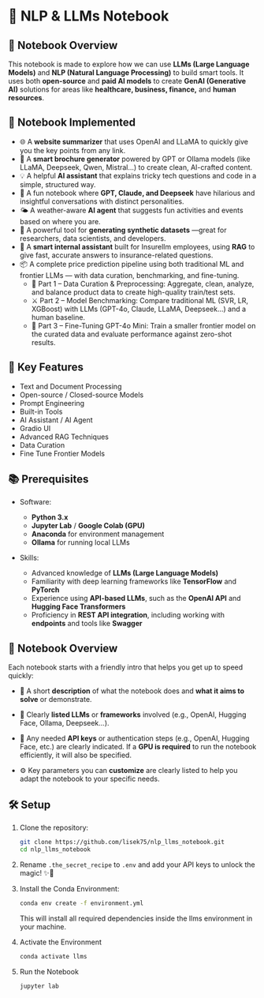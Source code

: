 # 🧠 NLP & LLMs Notebook

## 📝 Notebook Overview
This notebook is made to explore how we can use **LLMs (Large Language Models)** and **NLP (Natural Language Processing)** to build smart tools. It uses both **open-source** and **paid AI models** to create **GenAI (Generative AI)** solutions for areas like **healthcare, business, finance,** and **human resources**.

## 📌 Notebook Implemented
- 🌐 A **website summarizer** that uses OpenAI and LLaMA to quickly give you the key points from any link.
- 🧾 A **smart brochure generator** powered by GPT or Ollama models (like LLaMA, Deepseek, Qwen, Mistral...) to create clean, AI-crafted content.
- 💡 A helpful **AI assistant** that explains tricky tech questions and code in a simple, structured way.  
- 🤖 A fun notebook where **GPT, Claude, and Deepseek** have hilarious and insightful conversations with distinct personalities.  
- 🌤️ A weather-aware **AI agent** that suggests fun activities and events based on where you are.  
- 🧪 A powerful tool for **generating synthetic datasets** —great for researchers, data scientists, and developers.  
- 🧠 A **smart internal assistant** built for Insurellm employees, using **RAG** to give fast, accurate answers to insurance-related questions.
- 📦 A complete price prediction pipeline using both traditional ML and frontier LLMs — with data curation, benchmarking, and fine-tuning.
    - 🧹 Part 1 – Data Curation & Preprocessing: Aggregate, clean, analyze, and balance product data to create high-quality train/test sets.
    - ⚔️ Part 2 – Model Benchmarking: Compare traditional ML (SVR, LR, XGBoost) with LLMs (GPT-4o, Claude, LLaMA, Deepseek...) and a human baseline.
    - 🔧 Part 3 – Fine-Tuning GPT-4o Mini: Train a smaller frontier model on the curated data and evaluate performance against zero-shot results.


## 🔑 Key Features
- Text and Document Processing
- Open-source / Closed-source Models
- Prompt Engineering
- Built-in Tools
- AI Assistant / AI Agent
- Gradio UI
- Advanced RAG Techniques
- Data Curation
- Fine Tune Frontier Models

## 📚 Prerequisites
- Software:
    - **Python 3.x**
    - **Jupyter Lab** / **Google Colab (GPU)**
    - **Anaconda** for environment management
    - **Ollama** for running local LLMs

- Skills:
    - Advanced knowledge of **LLMs (Large Language Models)**  
    - Familiarity with deep learning frameworks like **TensorFlow** and **PyTorch**  
    - Experience using **API-based LLMs**, such as the **OpenAI API** and **Hugging Face Transformers**  
    - Proficiency in **REST API integration**, including working with **endpoints** and tools like **Swagger**

	
## 📓 Notebook Overview
Each notebook starts with a friendly intro that helps you get up to speed quickly:
- 🎯 A short **description** of what the notebook does and **what it aims to solve** or demonstrate.

- 🧰 Clearly **listed LLMs** or **frameworks** involved (e.g., OpenAI, Hugging Face, Ollama, Deepseek...).

- 🔐 Any needed **API keys** or authentication steps (e.g., OpenAI, Hugging Face, etc.) are clearly indicated. If a **GPU is required** to run the notebook efficiently, it will also be specified.

- ⚙️ Key parameters you can **customize** are clearly listed to help you adapt the notebook to your specific needs.


## 🛠️ Setup

1. Clone the repository:
    ```sh
    git clone https://github.com/lisek75/nlp_llms_notebook.git
    cd nlp_llms_notebook
    ```
2. Rename ``.the_secret_recipe`` to ``.env`` and add your API keys to unlock the magic! ✨🔑

3. Install the Conda Environment:
    ```sh
    conda env create -f environment.yml
    ```
    This will install all required dependencies inside the llms environment in your machine.

4. Activate the Environment
    ```sh
    conda activate llms
    ```
5. Run the Notebook
    ```sh
    jupyter lab
    ```


